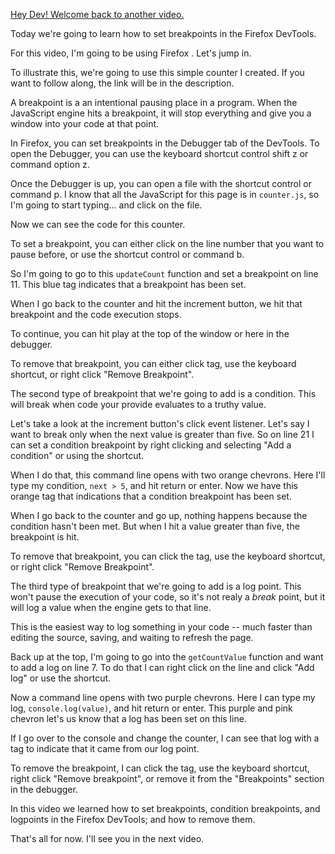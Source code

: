 [Hey Dev! Welcome back to another video.](https://seanmcp.github.io/videos/title-screen/?title=How%20To%20Set%20Breakpoints%20In%20Firefox%20DevTools&version=true)

Today we're going to learn how to set breakpoints in the Firefox DevTools.

For this video, I'm going to be using Firefox <VERSION>. Let's jump in.

To illustrate this, we're going to use this simple counter I created. If you want to follow along, the link will be in the description.

A breakpoint is a an intentional pausing place in a program. When the JavaScript engine hits a breakpoint, it will stop everything and give you a window into your code at that point.

In Firefox, you can set breakpoints in the Debugger tab of the DevTools. To open the Debugger, you can use the keyboard shortcut control shift z or command option z.

Once the Debugger is up, you can open a file with the shortcut control or command p. I know that all the JavaScript for this page is in `counter.js`, so I'm going to start typing... and click on the file.

Now we can see the code for this counter.

To set a breakpoint, you can either click on the line number that you want to pause before, or use the shortcut control or command b.

So I'm going to go to this `updateCount` function and set a breakpoint on line 11. This blue tag indicates that a breakpoint has been set.

When I go back to the counter and hit the increment button, we hit that breakpoint and the code execution stops.

To continue, you can hit play at the top of the window or here in the debugger.

To remove that breakpoint, you can either click tag, use the keyboard shortcut, or right click "Remove Breakpoint".

The second type of breakpoint that we're going to add is a condition. This will break when code your provide evaluates to a truthy value.

Let's take a look at the increment button's click event listener. Let's say I want to break only when the next value is greater than five. So on line 21 I can set a condition breakpoint by right clicking and selecting "Add a condition" or using the shortcut.

When I do that, this command line opens with two orange chevrons. Here I'll type my condition, `next > 5`, and hit return or enter. Now we have this orange tag that indications that a condition breakpoint has been set.

When I go back to the counter and go up, nothing happens because the condition hasn't been met. But when I hit a value greater than five, the breakpoint is hit.

To remove that breakpoint, you can click the tag, use the keyboard shortcut, or right click "Remove Breakpoint".

The third type of breakpoint that we're going to add is a log point. This won't pause the execution of your code, so it's not realy a _break_ point, but it will log a value when the engine gets to that line.

This is the easiest way to log something in your code -- much faster than editing the source, saving, and waiting to refresh the page.

Back up at the top, I'm going to go into the `getCountValue` function and want to add a log on line 7. To do that I can right click on the line and click "Add log" or use the shortcut.

Now a command line opens with two purple chevrons. Here I can type my log, `console.log(value)`, and hit return or enter. This purple and pink chevron let's us know that a log has been set on this line.

If I go over to the console and change the counter, I can see that log with a tag to indicate that it came from our log point.

To remove the breakpoint, I can click the tag, use the keyboard shortcut, right click "Remove breakpoint", or remove it from the "Breakpoints" section in the debugger.

In this video we learned how to set breakpoints, condition breakpoints, and logpoints in the Firefox DevTools; and how to remove them.

That's all for now. I'll see you in the next video.
